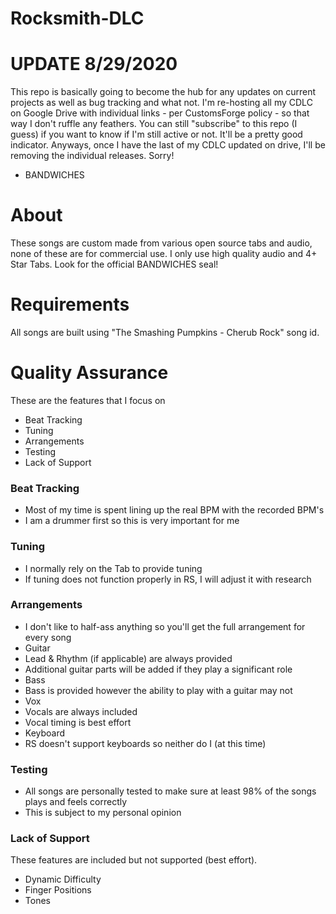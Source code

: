 # Rocksmith-DLC

# UPDATE 8/29/2020
This repo is basically going to become the hub for any updates on current projects as well as bug tracking and what not.  I'm re-hosting all my CDLC on Google Drive with individual links - per CustomsForge policy - so that way I don't ruffle any feathers.  You can still "subscribe" to this repo (I guess) if you want to know if I'm still active or not.  It'll be a pretty good indicator.  Anyways, once I have the last of my CDLC updated on drive, I'll be removing the individual releases.  Sorry!

- BANDWICHES

# About
These songs are custom made from various open source tabs and audio, none of these are for commercial use.  I only use high quality audio and 4+ Star Tabs. Look for the official BANDWICHES seal!

# Requirements
All songs are built using "The Smashing Pumpkins - Cherub Rock" song id.

# Quality Assurance
These are the features that I focus on
- Beat Tracking
- Tuning
- Arrangements
- Testing
- Lack of Support

### Beat Tracking
- Most of my time is spent lining up the real BPM with the recorded BPM's
- I am a drummer first so this is very important for me

### Tuning
 - I normally rely on the Tab to provide tuning
 - If tuning does not function properly in RS, I will adjust it with research

### Arrangements
 - I don't like to half-ass anything so you'll get the full arrangement for every song
 - Guitar
  - Lead & Rhythm (if applicable) are always provided
  - Additional guitar parts will be added if they play a significant role
 - Bass
  - Bass is provided however the ability to play with a guitar may not
 - Vox
  - Vocals are always included
  - Vocal timing is best effort
 - Keyboard
  - RS doesn't support keyboards so neither do I (at this time)

### Testing
- All songs are personally tested to make sure at least 98% of the songs plays and feels correctly
 - This is subject to my personal opinion

### Lack of Support
These features are included but not supported (best effort).

- Dynamic Difficulty
- Finger Positions
- Tones